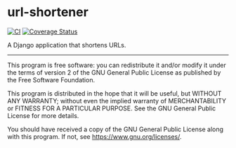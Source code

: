 url-shortener
===

[![CI](https://github.com/tjcsl/url-shortener/actions/workflows/ci.yml/badge.svg?branch=master&event=push)](https://github.com/tjcsl/url-shortener/actions/workflows/ci.yml)
[![Coverage Status](https://coveralls.io/repos/github/tjcsl/url-shortener/badge.svg?branch=master)](https://coveralls.io/github/tjcsl/url-shortener?branch=master)

A Django application that shortens URLs.

---

This program is free software: you can redistribute it and/or modify
it under the terms of version 2 of the GNU General Public License
as published by the Free Software Foundation.

This program is distributed in the hope that it will be useful,
but WITHOUT ANY WARRANTY; without even the implied warranty of
MERCHANTABILITY or FITNESS FOR A PARTICULAR PURPOSE.  See the
GNU General Public License for more details.

You should have received a copy of the GNU General Public License
along with this program.  If not, see <https://www.gnu.org/licenses/>.

